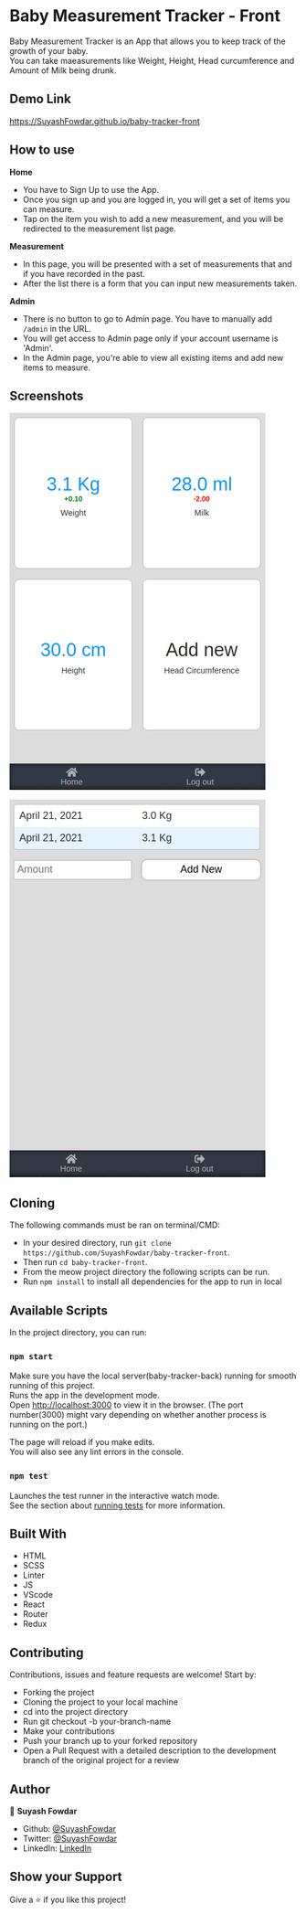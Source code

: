 # Baby Measurement Tracker - Front

Baby Measurement Tracker is an App that allows you to keep track of the growth of your baby.\
You can take maeasurements like Weight, Height, Head curcumference and Amount of Milk being drunk.

## Demo Link

https://SuyashFowdar.github.io/baby-tracker-front

## How to use

**Home**

- You have to Sign Up to use the App.
- Once you sign up and you are logged in, you will get a set of items you can measure.
- Tap on the item you wish to add a new measurement, and you will be redirected to the measurement list page.

**Measurement**

- In this page, you will be presented with a set of measurements that and if you have recorded in the past.
- After the list there is a form that you can input new measurements taken.

**Admin**

- There is no button to go to Admin page. You have to manually add `/admin` in the URL.
- You will get access to Admin page only if your account username is 'Admin'.
- In the Admin page, you're able to view all existing items and add new items to measure.

## Screenshots

![Screenshot of Baby-Tracker](./src/assets/img/Screenshot_1.png)

![Screenshot of Baby-Tracker](./src/assets/img/Screenshot_2.png)

## Cloning

The following commands must be ran on terminal/CMD:
- In your desired directory, run `git clone https://github.com/SuyashFowdar/baby-tracker-front`.
- Then run `cd baby-tracker-front`.
- From the meow project directory the following scripts can be run.
- Run `npm install` to install all dependencies for the app to run in local


## Available Scripts

In the project directory, you can run:

### `npm start`

Make sure you have the local server(baby-tracker-back) running for smooth running of this project.\
Runs the app in the development mode.\
Open [http://localhost:3000](http://localhost:3000) to view it in the browser. (The port number(3000) might vary depending on whether another process is running on the port.)

The page will reload if you make edits.\
You will also see any lint errors in the console.

### `npm test`

Launches the test runner in the interactive watch mode.\
See the section about [running tests](https://facebook.github.io/create-react-app/docs/running-tests) for more information.

## Built With

- HTML 
- SCSS
- Linter
- JS
- VScode
- React
- Router
- Redux

## Contributing

Contributions, issues and feature requests are welcome! Start by:

  - Forking the project
  - Cloning the project to your local machine
  - cd into the project directory
  - Run git checkout -b your-branch-name
  - Make your contributions
  - Push your branch up to your forked repository
  - Open a Pull Request with a detailed description to the development branch of the original project for a review

## Author

👤 **Suyash Fowdar**

- Github: [@SuyashFowdar](https://github.com/SuyashFowdar)
- Twitter: [@SuyashFowdar](https://twitter.com/SuyashFowdar)
- LinkedIn: [LinkedIn](https://www.linkedin.com/in/suyash-fowdar/)

## Show your Support
Give a ⭐ if you like this project!
